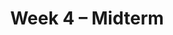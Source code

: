 ---
    title: Week 4 – Midterm
    weekNumber: 4
    days:
      - date: 2021-10-18
        events:
          "**HW 3**{: .label .label-hw } **[Simple Linear Regression (due 10/18)](../resources/homework/hw03.pdf)**":
          "**SRV 3**{: .label .label-survey } **[Survey 3 (due 10/18)](https://docs.google.com/forms/d/e/1FAIpQLSff8SfhseoDO157nkUNTaBF7aAs9e0fzJ9xJn6ORpJ2KzHdmA/viewform)**":
      - date: 2021-10-19
        events:
          "**LEC 8**{: .label .label-lecture } [Regression and Linear Algebra](../resources/lecture/lec08.pdf) ([code](http://datahub.ucsd.edu/user-redirect/git-sync?repo=https://github.com/dsc-courses/dsc40a-2021-fa&subPath=lectures/lec08/lec08.ipynb))":
            "[C2, P9-13](resources/notes/notes_chapter_2.pdf#page=9)"
          "**REV**{: .label .label-proj } [Midterm Review Session](../resources/lecture/midterm-review.pdf) (5-8PM, PCYNH 109)":
      - date: 2021-10-21
        events:
          "**Exam**{: .label .label-exam } Midterm (in lecture)":
---